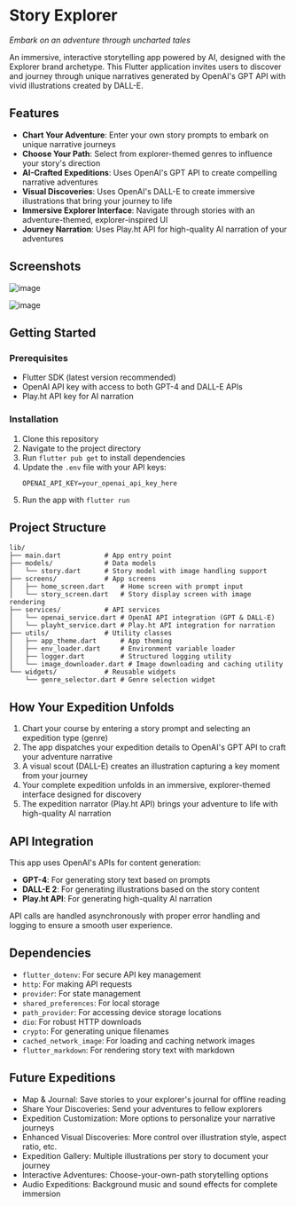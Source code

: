 # Story Explorer

*Embark on an adventure through uncharted tales*

An immersive, interactive storytelling app powered by AI, designed with the Explorer brand archetype. This Flutter application invites users to discover and journey through unique narratives generated by OpenAI's GPT API with vivid illustrations created by DALL-E.

## Features

- **Chart Your Adventure**: Enter your own story prompts to embark on unique narrative journeys
- **Choose Your Path**: Select from explorer-themed genres to influence your story's direction
- **AI-Crafted Expeditions**: Uses OpenAI's GPT API to create compelling narrative adventures
- **Visual Discoveries**: Uses OpenAI's DALL-E to create immersive illustrations that bring your journey to life
- **Immersive Explorer Interface**: Navigate through stories with an adventure-themed, explorer-inspired UI
- **Journey Narration**: Uses Play.ht API for high-quality AI narration of your adventures

## Screenshots

![image](https://github.com/user-attachments/assets/cc4f8c86-3d78-40fa-8fc8-79959c8f6146)

![image](https://github.com/user-attachments/assets/3f0583f5-af00-47e3-b0a7-fcf259538577)


## Getting Started

### Prerequisites

- Flutter SDK (latest version recommended)
- OpenAI API key with access to both GPT-4 and DALL-E APIs
- Play.ht API key for AI narration

### Installation

1. Clone this repository
2. Navigate to the project directory
3. Run `flutter pub get` to install dependencies
4. Update the `.env` file with your API keys:
   ```
   OPENAI_API_KEY=your_openai_api_key_here
   
   ```
5. Run the app with `flutter run`

## Project Structure

```
lib/
├── main.dart           # App entry point
├── models/             # Data models
│   └── story.dart      # Story model with image handling support
├── screens/            # App screens
│   ├── home_screen.dart    # Home screen with prompt input
│   └── story_screen.dart   # Story display screen with image rendering
├── services/           # API services
│   └── openai_service.dart # OpenAI API integration (GPT & DALL-E)
│   └── playht_service.dart # Play.ht API integration for narration
├── utils/              # Utility classes
│   ├── app_theme.dart      # App theming
│   ├── env_loader.dart     # Environment variable loader
│   ├── logger.dart         # Structured logging utility
│   └── image_downloader.dart # Image downloading and caching utility
└── widgets/            # Reusable widgets
    └── genre_selector.dart # Genre selection widget
```

## How Your Expedition Unfolds

1. Chart your course by entering a story prompt and selecting an expedition type (genre)
2. The app dispatches your expedition details to OpenAI's GPT API to craft your adventure narrative
3. A visual scout (DALL-E) creates an illustration capturing a key moment from your journey
4. Your complete expedition unfolds in an immersive, explorer-themed interface designed for discovery
5. The expedition narrator (Play.ht API) brings your adventure to life with high-quality AI narration

## API Integration

This app uses OpenAI's APIs for content generation:
- **GPT-4**: For generating story text based on prompts
- **DALL-E 2**: For generating illustrations based on the story content
- **Play.ht API**: For generating high-quality AI narration

API calls are handled asynchronously with proper error handling and logging to ensure a smooth user experience.

## Dependencies

- `flutter_dotenv`: For secure API key management
- `http`: For making API requests
- `provider`: For state management
- `shared_preferences`: For local storage
- `path_provider`: For accessing device storage locations
- `dio`: For robust HTTP downloads
- `crypto`: For generating unique filenames
- `cached_network_image`: For loading and caching network images
- `flutter_markdown`: For rendering story text with markdown

## Future Expeditions

- Map & Journal: Save stories to your explorer's journal for offline reading
- Share Your Discoveries: Send your adventures to fellow explorers
- Expedition Customization: More options to personalize your narrative journeys
- Enhanced Visual Discoveries: More control over illustration style, aspect ratio, etc.
- Expedition Gallery: Multiple illustrations per story to document your journey
- Interactive Adventures: Choose-your-own-path storytelling options
- Audio Expeditions: Background music and sound effects for complete immersion
